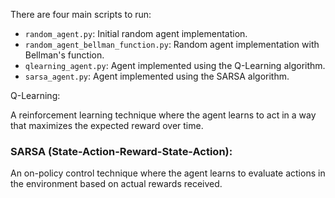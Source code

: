 There are four main scripts to run:
- `random_agent.py`: Initial random agent implementation.
- `random_agent_bellman_function.py`: Random agent implementation with Bellman's function.
- `qlearning_agent.py`: Agent implemented using the Q-Learning algorithm.
- `sarsa_agent.py`: Agent implemented using the SARSA algorithm.

Q-Learning:

A reinforcement learning technique where the agent learns to act in a way that maximizes the expected reward over time.

### SARSA (State-Action-Reward-State-Action):

An on-policy control technique where the agent learns to evaluate actions in the environment based on actual rewards received.
